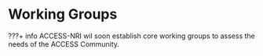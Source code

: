 # Working Groups

???+ info
    ACCESS-NRI wil soon establish core working groups to assess the needs of the ACCESS Community.